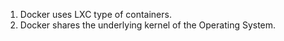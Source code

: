 1. Docker uses LXC type of containers.
2. Docker shares the underlying kernel of the Operating System.
